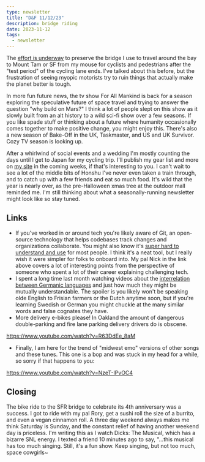 ```yaml
---
type: newsletter
title: "D&F 11/12/23"
description: bridge riding
date: 2023-11-12
tags:
  - newsletter
---
```


The [effort is underway](https://marinbike.org/event/richmond-san-rafael-bridge-anniversary-ride/) to preserve the bridge I use to travel around the bay to Mount Tam or SF from my mouse for cyclists and pedestrians after the "test period" of the cycling lane ends. I've talked about this before, but the frustration of seeing myopic motorists try to ruin things that actually make the planet better is tough.

In more fun future news, the tv show For All Mankind is back for a season exploring the speculative future of space travel and trying to answer the question "why build on Mars?" I think a lot of people slept on this show as it slowly built from an alt history to a wild sci-fi show over a few seasons. If you like spade stuff or thinking about a future where humanity occasionally comes together to make positive change, you might enjoy this. There's also a new season of Bake-Off in the UK, Taskmaster, and US and UK Survivor. Cozy TV season is looking up.

After a whirlwind of social events and a wedding I'm mostly counting the days until I get to Japan for my cycling trip. I'll publish my gear list and more on [my site](https://brookshelley.com) in the coming weeks, if that's interesting to you. I can't wait to see a lot of the middle bits of Honshu I've never even taken a train through, and to catch up with a few friends and eat so much food. It's wild that the year is nearly over, as the pre-Halloween xmas tree at the outdoor mall reminded me. I'm still thinking about what a seasonally-running newsletter might look like so stay tuned.

## Links

- If you've worked in or around tech you're likely aware of Git, an open-source technology that helps codebases track changes and organizations collaborate. You might also know it's [super hard to understand and use](https://roadrunnertwice.dreamwidth.org/596185.html) for most people. I think it's a neat tool, but I really wish it were simpler for folks to onboard into. My pal Nick in the link above covers a lot of interesting points from the perspective of someone who spent a lot of their career explaining challenging tech.
- I spent a long time last month watching videos about the [interrelation between Germanic languages](https://www.youtube.com/watch?v=brTMWgE-m6w) and just how much they might be mutually understandable. The spoiler is you likely won't be speaking olde English to Frisian farmers or the Dutch anytime soon, but if you're learning Swedish or German you might chuckle at the many similar words and false cognates they have.
- More delivery e-bikes please! In Oakland the amount of dangerous double-parking and fire lane parking delivery drivers do is obscene.

https://www.youtube.com/watch?v=R63DdEe_8aM

- Finally, I am here for the trend of "midwest emo" versions of other songs and these tunes. This one is a bop and was stuck in my head for a while, so sorry if that happens to you:

https://www.youtube.com/watch?v=NzeT-IPvOC4

## Closing

The bike ride to the SFR bridge to celebrate its 4th anniversary was a success. I got to ride with my pal Rory, get a sushi roll the size of a burrito, and even a vegan cinnamon roll. A three day weekend always makes me think Saturday is Sunday, and the constant relief of having another weekend day is priceless. I'm writing this as I watch Dicks: The Musical, which has a bizarre SNL energy. I texted a friend 10 minutes ago to say, "...this musical has too much singing. Still, it's a fun show. Keep singing, but not too much, space cowgirls~